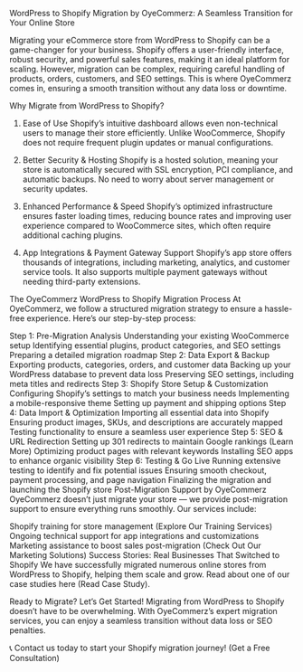 WordPress to Shopify Migration by OyeCommerz: A Seamless Transition for Your Online Store





Migrating your eCommerce store from WordPress to Shopify can be a game-changer for your business. Shopify offers a user-friendly interface, robust security, and powerful sales features, making it an ideal platform for scaling. However, migration can be complex, requiring careful handling of products, orders, customers, and SEO settings. This is where OyeCommerz comes in, ensuring a smooth transition without any data loss or downtime.


Why Migrate from WordPress to Shopify?

1. Ease of Use
Shopify’s intuitive dashboard allows even non-technical users to manage their store efficiently. Unlike WooCommerce, Shopify does not require frequent plugin updates or manual configurations.

2. Better Security & Hosting
Shopify is a hosted solution, meaning your store is automatically secured with SSL encryption, PCI compliance, and automatic backups. No need to worry about server management or security updates.

3. Enhanced Performance & Speed
Shopify’s optimized infrastructure ensures faster loading times, reducing bounce rates and improving user experience compared to WooCommerce sites, which often require additional caching plugins.

4. App Integrations & Payment Gateway Support
Shopify’s app store offers thousands of integrations, including marketing, analytics, and customer service tools. It also supports multiple payment gateways without needing third-party extensions.

The OyeCommerz WordPress to Shopify Migration Process
At OyeCommerz, we follow a structured migration strategy to ensure a hassle-free experience. Here’s our step-by-step process:

Step 1: Pre-Migration Analysis
Understanding your existing WooCommerce setup
Identifying essential plugins, product categories, and SEO settings
Preparing a detailed migration roadmap
Step 2: Data Export & Backup
Exporting products, categories, orders, and customer data
Backing up your WordPress database to prevent data loss
Preserving SEO settings, including meta titles and redirects
Step 3: Shopify Store Setup & Customization
Configuring Shopify’s settings to match your business needs
Implementing a mobile-responsive theme
Setting up payment and shipping options
Step 4: Data Import & Optimization
Importing all essential data into Shopify
Ensuring product images, SKUs, and descriptions are accurately mapped
Testing functionality to ensure a seamless user experience
Step 5: SEO & URL Redirection
Setting up 301 redirects to maintain Google rankings (Learn More)
Optimizing product pages with relevant keywords
Installing SEO apps to enhance organic visibility
Step 6: Testing & Go Live
Running extensive testing to identify and fix potential issues
Ensuring smooth checkout, payment processing, and page navigation
Finalizing the migration and launching the Shopify store
Post-Migration Support by OyeCommerz
OyeCommerz doesn’t just migrate your store — we provide post-migration support to ensure everything runs smoothly. Our services include:

Shopify training for store management (Explore Our Training Services)
Ongoing technical support for app integrations and customizations
Marketing assistance to boost sales post-migration (Check Out Our Marketing Solutions)
Success Stories: Real Businesses That Switched to Shopify
We have successfully migrated numerous online stores from WordPress to Shopify, helping them scale and grow. Read about one of our case studies here (Read Case Study).


Ready to Migrate? Let’s Get Started!
Migrating from WordPress to Shopify doesn’t have to be overwhelming. With OyeCommerz’s expert migration services, you can enjoy a seamless transition without data loss or SEO penalties.

📞 Contact us today to start your Shopify migration journey! (Get a Free Consultation)
